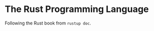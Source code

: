 The Rust Programming Language
=============================

Following the Rust book from `rustup doc`.
